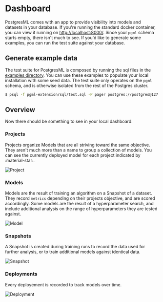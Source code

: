# Dashboard

PostgresML comes with an app to provide visibility into models and datasets in your database. If you're running the standard docker container, you can view it running on [http://localhost:8000/](http://localhost:8000/). Since your `pgml` schema starts empty, there isn't much to see. If you'd like to generate some examples, you can run the test suite against your database. 

## Generate example data

The test suite for PostgresML is composed by running the sql files in the [examples directory](https://github.com/postgresml/postgresml/tree/master/pgml-extension/examples). You can use these examples to populate your local installation with some seed data. The test suite only operates on the `pgml` schema, and is otherwise isolated from the rest of the Postgres cluster.

```bash
$ psql -f pgml-extension/sql/test.sql -P pager postgres://postgres@127.0.0.1:5433/pgml_development
```

## Overview
Now there should be something to see in your local dashboard.

### Projects
Projects organize Models that are all striving toward the same objective. They aren't much more than a name to group a collection of models. You can see the currently deployed model for each project indicated by :material-star:.

![Project](/images/project.png)

### Models
Models are the result of training an algorithm on a Snapshot of a dataset. They record `metrics` depending on their projects objective, and are scored accordingly. Some models are the result of a hyperparameter search, and include additional analysis on the range of hyperparameters they are tested against.

![Model](/images/model.png)

### Snapshots
A Snapshot is created during training runs to record the data used for further analysis, or to train additional models against identical data.

![Snapshot](/images/snapshot.png)

### Deployments
Every deployement is recorded to track models over time.

![Deployment](/images/deployment.png)

